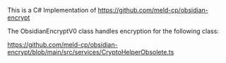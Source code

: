 This is a C# Implementation of https://github.com/meld-cp/obsidian-encrypt

The ObsidianEncryptV0 class handles encryption for the following class:

https://github.com/meld-cp/obsidian-encrypt/blob/main/src/services/CryptoHelperObsolete.ts